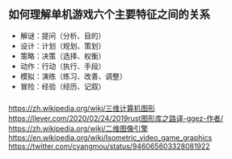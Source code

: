 ## 如何理解单机游戏六个主要特征之间的关系
- 解谜：提问（分析、目的）
- 设计：计划（规划、策划）
- 策略：决策（选择、权衡）
- 动作：行动（执行、手段）
- 模拟：演练（练习、改善、调整）
- 冒险：经验（经历、记叙）


###
https://zh.wikipedia.org/wiki/三维计算机图形
https://llever.com/2020/02/24/2019rust图形库之路译-ggez-作者/
https://zh.wikipedia.org/wiki/二维图像引擎
https://en.wikipedia.org/wiki/Isometric_video_game_graphics
https://twitter.com/cyangmou/status/946065603328081922
